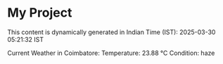 # My Project

This content is dynamically generated in Indian Time (IST): 2025-03-30 05:21:32 IST


Current Weather in Coimbatore:
Temperature: 23.88 °C
Condition: haze
